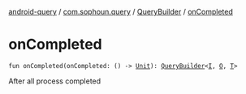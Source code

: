 [android-query](../../index.md) / [com.sophoun.query](../index.md) / [QueryBuilder](index.md) / [onCompleted](./on-completed.md)

# onCompleted

`fun onCompleted(onCompleted: () -> `[`Unit`](https://kotlinlang.org/api/latest/jvm/stdlib/kotlin/-unit/index.html)`): `[`QueryBuilder`](index.md)`<`[`I`](index.md#I)`, `[`O`](index.md#O)`, `[`T`](index.md#T)`>`

After all process completed


